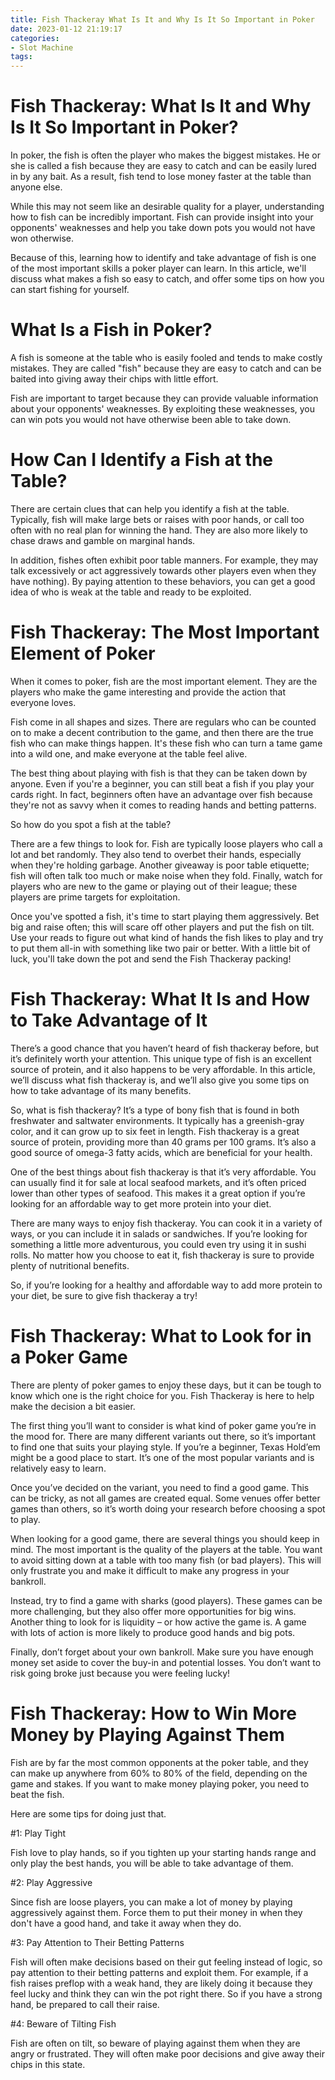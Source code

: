 ```yaml
---
title: Fish Thackeray What Is It and Why Is It So Important in Poker
date: 2023-01-12 21:19:17
categories:
- Slot Machine
tags:
---
```



#  Fish Thackeray: What Is It and Why Is It So Important in Poker?

In poker, the fish is often the player who makes the biggest mistakes. He or she is called a fish because they are easy to catch and can be easily lured in by any bait. As a result, fish tend to lose money faster at the table than anyone else.

While this may not seem like an desirable quality for a player, understanding how to fish can be incredibly important. Fish can provide insight into your opponents' weaknesses and help you take down pots you would not have won otherwise.

Because of this, learning how to identify and take advantage of fish is one of the most important skills a poker player can learn. In this article, we'll discuss what makes a fish so easy to catch, and offer some tips on how you can start fishing for yourself.

# What Is a Fish in Poker?

A fish is someone at the table who is easily fooled and tends to make costly mistakes. They are called "fish" because they are easy to catch and can be baited into giving away their chips with little effort.

Fish are important to target because they can provide valuable information about your opponents' weaknesses. By exploiting these weaknesses, you can win pots you would not have otherwise been able to take down.

# How Can I Identify a Fish at the Table?

There are certain clues that can help you identify a fish at the table. Typically, fish will make large bets or raises with poor hands, or call too often with no real plan for winning the hand. They are also more likely to chase draws and gamble on marginal hands.

In addition, fishes often exhibit poor table manners. For example, they may talk excessively or act aggressively towards other players even when they have nothing). By paying attention to these behaviors, you can get a good idea of who is weak at the table and ready to be exploited.

#  Fish Thackeray: The Most Important Element of Poker

When it comes to poker, fish are the most important element. They are the players who make the game interesting and provide the action that everyone loves.

Fish come in all shapes and sizes. There are regulars who can be counted on to make a decent contribution to the game, and then there are the true fish who can make things happen. It's these fish who can turn a tame game into a wild one, and make everyone at the table feel alive.

The best thing about playing with fish is that they can be taken down by anyone. Even if you're a beginner, you can still beat a fish if you play your cards right. In fact, beginners often have an advantage over fish because they're not as savvy when it comes to reading hands and betting patterns.

So how do you spot a fish at the table?

There are a few things to look for. Fish are typically loose players who call a lot and bet randomly. They also tend to overbet their hands, especially when they're holding garbage. Another giveaway is poor table etiquette; fish will often talk too much or make noise when they fold. Finally, watch for players who are new to the game or playing out of their league; these players are prime targets for exploitation.

Once you've spotted a fish, it's time to start playing them aggressively. Bet big and raise often; this will scare off other players and put the fish on tilt. Use your reads to figure out what kind of hands the fish likes to play and try to put them all-in with something like two pair or better. With a little bit of luck, you'll take down the pot and send the Fish Thackeray packing!

#  Fish Thackeray: What It Is and How to Take Advantage of It

There’s a good chance that you haven’t heard of fish thackeray before, but it’s definitely worth your attention. This unique type of fish is an excellent source of protein, and it also happens to be very affordable. In this article, we’ll discuss what fish thackeray is, and we’ll also give you some tips on how to take advantage of its many benefits.

So, what is fish thackeray? It’s a type of bony fish that is found in both freshwater and saltwater environments. It typically has a greenish-gray color, and it can grow up to six feet in length. Fish thackeray is a great source of protein, providing more than 40 grams per 100 grams. It’s also a good source of omega-3 fatty acids, which are beneficial for your health.

One of the best things about fish thackeray is that it’s very affordable. You can usually find it for sale at local seafood markets, and it’s often priced lower than other types of seafood. This makes it a great option if you’re looking for an affordable way to get more protein into your diet.

There are many ways to enjoy fish thackeray. You can cook it in a variety of ways, or you can include it in salads or sandwiches. If you’re looking for something a little more adventurous, you could even try using it in sushi rolls. No matter how you choose to eat it, fish thackeray is sure to provide plenty of nutritional benefits.

So, if you’re looking for a healthy and affordable way to add more protein to your diet, be sure to give fish thackeray a try!

#  Fish Thackeray: What to Look for in a Poker Game

There are plenty of poker games to enjoy these days, but it can be tough to know which one is the right choice for you. Fish Thackeray is here to help make the decision a bit easier.

The first thing you’ll want to consider is what kind of poker game you’re in the mood for. There are many different variants out there, so it’s important to find one that suits your playing style. If you’re a beginner, Texas Hold’em might be a good place to start. It’s one of the most popular variants and is relatively easy to learn.

Once you’ve decided on the variant, you need to find a good game. This can be tricky, as not all games are created equal. Some venues offer better games than others, so it’s worth doing your research before choosing a spot to play.

When looking for a good game, there are several things you should keep in mind. The most important is the quality of the players at the table. You want to avoid sitting down at a table with too many fish (or bad players). This will only frustrate you and make it difficult to make any progress in your bankroll.

Instead, try to find a game with sharks (good players). These games can be more challenging, but they also offer more opportunities for big wins. Another thing to look for is liquidity – or how active the game is. A game with lots of action is more likely to produce good hands and big pots.

Finally, don’t forget about your own bankroll. Make sure you have enough money set aside to cover the buy-in and potential losses. You don’t want to risk going broke just because you were feeling lucky!

#  Fish Thackeray: How to Win More Money by Playing Against Them

Fish are by far the most common opponents at the poker table, and they can make up anywhere from 60% to 80% of the field, depending on the game and stakes. If you want to make money playing poker, you need to beat the fish.

Here are some tips for doing just that.

#1: Play Tight

Fish love to play hands, so if you tighten up your starting hands range and only play the best hands, you will be able to take advantage of them.

#2: Play Aggressive

Since fish are loose players, you can make a lot of money by playing aggressively against them. Force them to put their money in when they don't have a good hand, and take it away when they do.

#3: Pay Attention to Their Betting Patterns

Fish will often make decisions based on their gut feeling instead of logic, so pay attention to their betting patterns and exploit them. For example, if a fish raises preflop with a weak hand, they are likely doing it because they feel lucky and think they can win the pot right there. So if you have a strong hand, be prepared to call their raise.

#4: Beware of Tilting Fish

Fish are often on tilt, so beware of playing against them when they are angry or frustrated. They will often make poor decisions and give away their chips in this state.